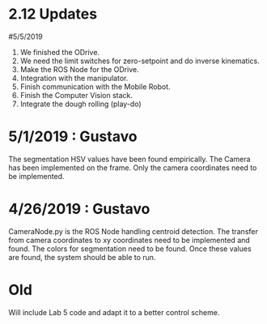 # 2.12 Updates

#5/5/2019
1. We finished the ODrive.
2. We need the limit switches for zero-setpoint and do inverse kinematics.
3. Make the ROS Node for the ODrive.
4. Integration with the manipulator.
5. Finish communication with the Mobile Robot.
6. Finish the Computer Vision stack.
7. Integrate the dough rolling (play-do)

# 5/1/2019 : Gustavo
The segmentation HSV values have been found empirically.
The Camera has been implemented on the frame.
Only the camera coordinates need to be implemented.

# 4/26/2019 : Gustavo
CameraNode.py is the ROS Node handling centroid detection.
The transfer from camera coordinates to xy coordinates need to be implemented and found.
The colors for segmentation need to be found.
Once these values are found, the system should be able to run.

# Old
Will include Lab 5 code and adapt it to a better control scheme.